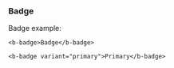 ### Badge

Badge example:

```
<b-badge>Badge</b-badge>
```

```
<b-badge variant="primary">Primary</b-badge>
```
